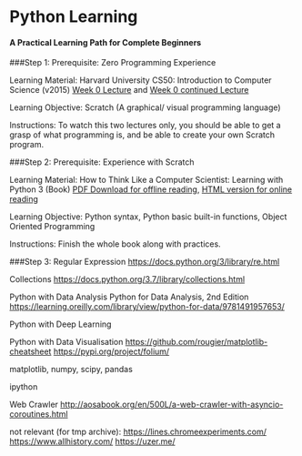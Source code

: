 # Python Learning
#### A Practical Learning Path for Complete Beginners  

###Step 1:
Prerequisite: Zero Programming Experience 

Learning Material: Harvard University CS50: Introduction to Computer Science (v2015)
[Week 0 Lecture](https://youtu.be/zFenJJtAEzE) and [Week 0 continued Lecture](https://youtu.be/UuFWYOnHwGM)

Learning Objective: Scratch (A graphical/ visual programming language)

Instructions: To watch this two lectures only, you should be able to get a grasp of what programming is, and be able to create your own Scratch program.

###Step 2:
Prerequisite: Experience with Scratch

Learning Material: How to Think Like a Computer Scientist: Learning with Python 3 (Book)
[PDF Download for offline reading](https://buildmedia.readthedocs.org/media/pdf/howtothink/latest/howtothink.pdf), [HTML version for online reading](http://openbookproject.net/thinkcs/python/english3e/)

Learning Objective: Python syntax, Python basic built-in functions, Object Oriented Programming

Instructions: Finish the whole book along with practices.


###Step 3:
Regular Expression
https://docs.python.org/3/library/re.html

Collections
https://docs.python.org/3.7/library/collections.html

Python with Data Analysis
Python for Data Analysis, 2nd Edition
https://learning.oreilly.com/library/view/python-for-data/9781491957653/

Python with Deep Learning

Python with Data Visualisation
https://github.com/rougier/matplotlib-cheatsheet
https://pypi.org/project/folium/


matplotlib, numpy, scipy, pandas

ipython

Web Crawler http://aosabook.org/en/500L/a-web-crawler-with-asyncio-coroutines.html




not relevant (for tmp archive):
https://lines.chromeexperiments.com/
https://www.allhistory.com/
https://uzer.me/
